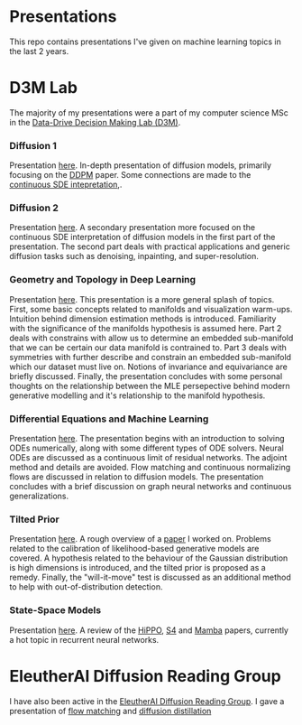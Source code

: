 # Presentations

This repo contains presentations I've given on machine learning topics in the last 2 years.

# D3M Lab
The majority of my presentations were a part of my computer science MSc in the [Data-Drive Decision Making Lab (D3M)](https://d3m.mie.utoronto.ca/).

### Diffusion 1
Presentation [here](https://docs.google.com/presentation/d/1aOW4_gISJFMDhKTDm9htoTLDSEno8VlIyWrRdwA3WcA/edit?usp=sharing). In-depth presentation of diffusion models, primarily focusing on the [DDPM](https://arxiv.org/abs/2006.11239) paper. Some connections are made to the [continuous SDE intepretation](https://arxiv.org/abs/2011.13456),.

### Diffusion 2
Presentation [here](https://docs.google.com/presentation/d/1j8gcOAHXmCAiCSsXTxrv_gCMJOmT7wd3M99Y5gBdmWs/edit?usp=sharing). A secondary presentation more focused on the continuous SDE interpretation of diffusion models in the first part of the presentation. The second part deals with practical applications and generic diffusion tasks such as denoising, inpainting, and super-resolution.

### Geometry and Topology in Deep Learning
Presentation [here](https://docs.google.com/presentation/d/13xJDpNfKIbqFELHLyZ-qTdKaf1hxSmfqZhTmJ5QjQkU/edit?usp=sharing). This presentation is a more general splash of topics. First, some basic concepts related to manifolds and visualization warm-ups. Intuition behind dimension estimation methods is introduced. Familiarity with the significance of the manifolds hypothesis is assumed here. Part 2 deals with constrains with allow us to determine an embedded sub-manifold that we can be certain our data manifold is contrained to. Part 3 deals with symmetries with further describe and constrain an embedded sub-manifold which our dataset must live on. Notions of invariance and equivariance are briefly discussed. Finally, the presentation concludes with some personal thoughts on the relationship between the MLE persepective behind modern generative modelling and it's relationship to the manifold hypothesis.

### Differential Equations and Machine Learning
Presentation [here](https://docs.google.com/presentation/d/1-wL6kMeOhaRJtBSwSPcL426E01_nI-9eUIu4th125Rg/edit?usp=sharing). The presentation begins with an introduction to solving ODEs numerically, along with some different types of ODE solvers. Neural ODEs are discussed as a continuous limit of residual networks. The adjoint method and details are avoided. Flow matching and continuous normalizing flows are discussed in relation to diffusion models. The presentation concludes with a brief discussion on graph neural networks and continuous generalizations.

### Tilted Prior
Presentation [here](https://docs.google.com/presentation/d/1Y7fUXR2YVHlOI86Qr7pM7EqDtuFtmf2EQQJIdRDXxtI/edit?usp=sharing). A rough overview of a [paper](https://openreview.net/forum?id=YlGsTZODyjz) I worked on. Problems related to the calibration of likelihood-based generative models are covered. A hypothesis related to the behaviour of the Gaussian distribution is high dimensions is introduced, and the tilted prior is proposed as a remedy. Finally, the "will-it-move" test is discussed as an additional method to help with out-of-distribution detection.

### State-Space Models
Presentation [here](https://docs.google.com/presentation/d/1RQ5JUEEfUkrzRH2BPzlfzH_93pENRdGkv4Z_bOQRe9g/edit?usp=sharing). A review of the [HiPPO](https://arxiv.org/abs/2008.07669), [S4](https://arxiv.org/abs/2111.00396) and [Mamba](https://arxiv.org/abs/2312.00752) papers, currently a hot topic in recurrent neural networks.


# EleutherAI Diffusion Reading Group

I have also been active in the [EleutherAI Diffusion Reading Group](https://github.com/tmabraham/diffusion_reading_group). I gave a presentation of [flow matching](https://docs.google.com/presentation/d/1LW7nF29dDXXpoz1kVl5bbqQl2k8kU1U2Z6SD53Uc38c/edit?usp=sharing) and [diffusion distillation](https://docs.google.com/presentation/d/1vrl7jGFabNqLQaU1DYCae7hhwY_pl4u_094LfHG7A_4/edit?usp=sharing)
